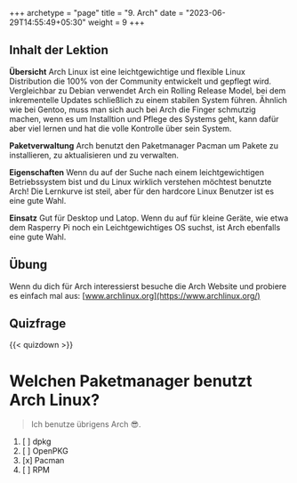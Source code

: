 +++
archetype = "page"
title = "9. Arch"
date = "2023-06-29T14:55:49+05:30"
weight = 9
+++

## Inhalt der Lektion

**Übersicht**
Arch Linux ist eine leichtgewichtige und flexible Linux Distribution die 100% von der Community entwickelt und gepflegt wird. Vergleichbar zu Debian verwendet Arch ein Rolling Release Model, bei dem inkrementelle Updates schließlich zu einem stabilen System führen. Ähnlich wie bei Gentoo, muss man sich auch bei Arch die Finger schmutzig machen, wenn es um Installtion und Pflege des Systems geht, kann dafür aber viel lernen und hat die volle Kontrolle über sein System.

**Paketverwaltung**
Arch benutzt den Paketmanager Pacman um Pakete zu installieren, zu aktualisieren und zu verwalten.

**Eigenschaften**
Wenn du auf der Suche nach einem leichtgewichtigen Betriebssystem bist und du Linux wirklich verstehen möchtest benutzte Arch! Die Lernkurve ist steil, aber für den hardcore Linux Benutzer ist es eine gute Wahl.

**Einsatz**
Gut für Desktop und Latop. Wenn du auf für kleine Geräte, wie etwa dem Rasperry Pi noch ein Leichtgewichtiges OS suchst, ist Arch ebenfalls eine gute Wahl.

## Übung

Wenn du dich für Arch interessierst besuche die Arch Website und probiere es einfach mal aus: [www.archlinux.org](https://www.archlinux.org/)

## Quizfrage

{{< quizdown >}}

# Welchen Paketmanager benutzt Arch Linux?

> Ich benutze übrigens Arch 😎.

1. [ ] dpkg
1. [ ] OpenPKG
1. [x] Pacman
1. [ ] RPM
